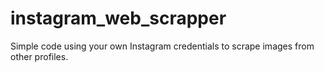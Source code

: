 # instagram_web_scrapper
Simple code using your own Instagram credentials to scrape images from other profiles. 

